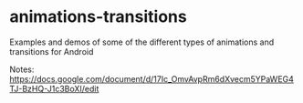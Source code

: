 # animations-transitions
Examples and demos of some of the different types of animations and transitions for Android

Notes: https://docs.google.com/document/d/17Ic_OmvAvpRm6dXvecm5YPaWEG4TJ-BzHQ-J1c3BoXI/edit
